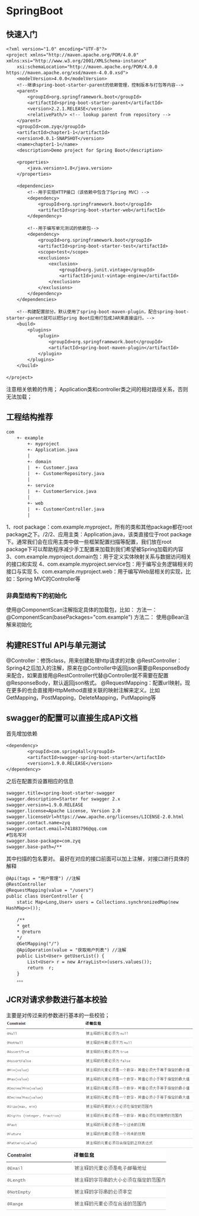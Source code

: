 # SpringBoot
## 快速入门

    <?xml version="1.0" encoding="UTF-8"?>
    <project xmlns="http://maven.apache.org/POM/4.0.0" xmlns:xsi="http://www.w3.org/2001/XMLSchema-instance"
        xsi:schemaLocation="http://maven.apache.org/POM/4.0.0 https://maven.apache.org/xsd/maven-4.0.0.xsd">
        <modelVersion>4.0.0</modelVersion>
        <!--继承spring-boot-starter-parent的依赖管理，控制版本与打包等内容-->
        <parent>
            <groupId>org.springframework.boot</groupId>
            <artifactId>spring-boot-starter-parent</artifactId>
            <version>2.2.1.RELEASE</version>
            <relativePath/> <!-- lookup parent from repository -->
        </parent>
        <groupId>com.zyq</groupId>
        <artifactId>chapter1-1</artifactId>
        <version>0.0.1-SNAPSHOT</version>
        <name>chapter1-1</name>
        <description>Demo project for Spring Boot</description>

        <properties>
            <java.version>1.8</java.version>
        </properties>

        <dependencies>
            <!--用于实现HTTP接口（该依赖中包含了Spring MVC）-->
            <dependency>
                <groupId>org.springframework.boot</groupId>
                <artifactId>spring-boot-starter-web</artifactId>
            </dependency>

            <!--用于编写单元测试的依赖包-->
            <dependency>
                <groupId>org.springframework.boot</groupId>
                <artifactId>spring-boot-starter-test</artifactId>
                <scope>test</scope>
                <exclusions>
                    <exclusion>
                        <groupId>org.junit.vintage</groupId>
                        <artifactId>junit-vintage-engine</artifactId>
                    </exclusion>
                </exclusions>
            </dependency>
        </dependencies>

        <!--构建配置部分。默认使用了spring-boot-maven-plugin，配合spring-boot-starter-parent就可以把Spring Boot应用打包成JAR来直接运行。-->
        <build>
            <plugins>
                <plugin>
                    <groupId>org.springframework.boot</groupId>
                    <artifactId>spring-boot-maven-plugin</artifactId>
                </plugin>
            </plugins>
        </build>

    </project>
注意相关依赖的作用；
Application类和controller类之间的相对路径关系，否则无法加载；

## 工程结构推荐

    com
        +- example
            +- myproject
            +- Application.java
            |
            +- domain
            |  +- Customer.java
            |  +- CustomerRepository.java
            |
            +- service
            |  +- CustomerService.java
            |
            +- web
            |  +- CustomerController.java
            |

1、root package：com.example.myproject，所有的类和其他package都在root package之下。/2/2、应用主类：Application.java，该类直接位于root package下。通常我们会在应用主类中做一些框架配置扫描等配置，我们放在root package下可以帮助程序减少手工配置来加载到我们希望被Spring加载的内容
3、com.example.myproject.domain包：用于定义实体映射关系与数据访问相关的接口和实现
4、com.example.myproject.service包：用于编写业务逻辑相关的接口与实现
5、com.example.myproject.web：用于编写Web层相关的实现，比如：Spring MVC的Controller等

### 非典型结构下的初始化
使用@ComponentScan注解指定具体的加载包，比如：
方法一：
@ComponentScan(basePackages="com.example")
方法二：
使用@Bean注解来初始化

## 构建RESTful API与单元测试
@Controller：修饰class，用来创建处理http请求的对象
@RestController：Spring4之后加入的注解，原来在@Controller中返回json需要@ResponseBody来配合，如果直接用@RestController代替@Controller就不需要在配置@ResponseBody，默认返回json格式。
@RequestMapping：配置url映射。现在更多的也会直接用HttpMethod直接关联的映射注解来定义。比如GetMapping，PostMapping，DeleteMapping，PutMapping等

## swagger的配置可以直接生成APi文档
首先增加依赖

    <dependency>
			<groupId>com.spring4all</groupId>
			<artifactId>swagger-spring-boot-starter</artifactId>
			<version>1.9.0.RELEASE</version>
	</dependency>
之后在配置页设置相应的信息

    swagger.title=spring-boot-starter-swagger
    swagger.description=Starter for swagger 2.x
    swagger.version=1.9.0.RELEASE
    swagger.license=Apache License, Version 2.0
    swagger.licenseUrl=https://www.apache.org/licenses/LICENSE-2.0.html
    swagger.contact.name=zyq
    swagger.contact.email=741883796@qq.com
    #包名写对
    swagger.base-package=com.zyq
    swagger.base-path=/**
其中扫描的包名要对。
最好在对应的接口前面可以加上注解，对接口进行具体的解释

    @Api(tags = "用户管理") //注解
    @RestController
    @RequestMapping(value = "/users")
    public class UserController {
        static Map<Long,User> users = Collections.synchronizedMap(new HashMap<>());

        /**
        * get
        * @return
        */
        @GetMapping("/")
        @ApiOperation(value = "获取用户列表") //注解
        public List<User> getUserList() {
            List<User> r = new ArrayList<>(users.values());
            return  r;
        }
        。。。

## JCR对请求参数进行基本校验
主要是对传过来的参数进行基本的一些校验；
![JCR](img/JCR.png)
![JCR1](img/JCR1.png)